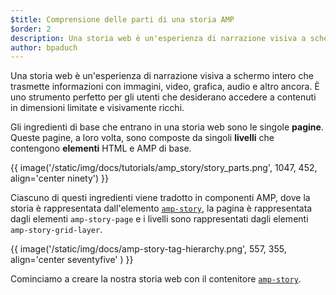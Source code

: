 ```yaml
---
$title: Comprensione delle parti di una storia AMP
$order: 2
description: Una storia web è un'esperienza di narrazione visiva a schermo intero che trasmette informazioni con immagini, video, grafica, audio e altro ancora. È perfetto per gli utenti ...
author: bpaduch
---
```


Una storia web è un'esperienza di narrazione visiva a schermo intero che trasmette informazioni con immagini, video, grafica, audio e altro ancora. È uno strumento perfetto per gli utenti che desiderano accedere a contenuti in dimensioni limitate e visivamente ricchi.

Gli ingredienti di base che entrano in una storia web sono le singole **pagine**. Queste pagine, a loro volta, sono composte da singoli **livelli** che contengono **elementi** HTML e AMP di base.

{{ image('/static/img/docs/tutorials/amp_story/story_parts.png', 1047, 452, align='center ninety') }}

Ciascuno di questi ingredienti viene tradotto in componenti AMP, dove la storia è rappresentata dall'elemento [`amp-story`](../../../../documentation/components/reference/amp-story.md), la pagina è rappresentata dagli elementi `amp-story-page` e i livelli sono rappresentati dagli elementi `amp-story-grid-layer`.

{{ image('/static/img/docs/amp-story-tag-hierarchy.png', 557, 355, align='center seventyfive' ) }}

Cominciamo a creare la nostra storia web con il contenitore [`amp-story`](../../../../documentation/components/reference/amp-story.md).
